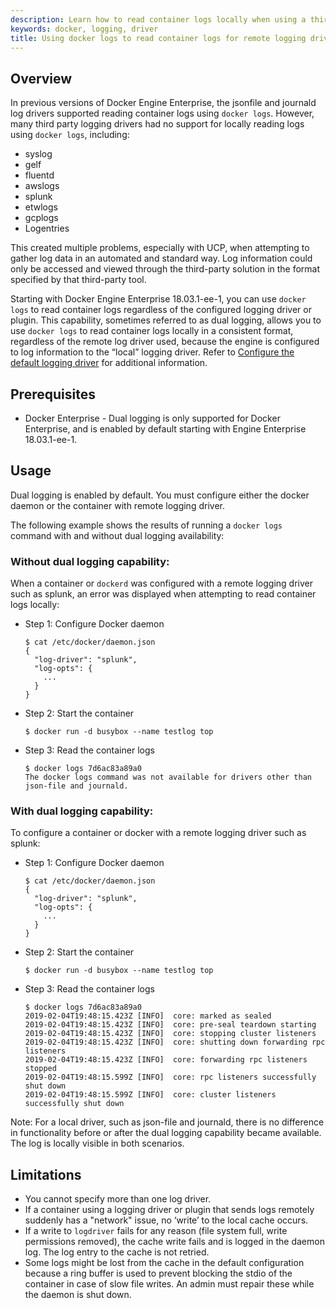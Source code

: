 ```yaml
---
description: Learn how to read container logs locally when using a third party logging solution.
keywords: docker, logging, driver
title: Using docker logs to read container logs for remote logging drivers
---
```


## Overview 

In previous versions of Docker Engine Enterprise, the jsonfile and journald log drivers supported reading 
container logs using `docker logs`. However, many third party logging drivers had no 
support for locally reading logs using `docker logs`, including: 

- syslog	
- gelf	
- fluentd	
- awslogs	
- splunk	
- etwlogs	
- gcplogs	
- Logentries

This created multiple problems, especially with UCP, when attempting to gather log data in an 
automated and standard way. Log information could only be accessed and viewed through the 
third-party solution in the format specified by that third-party tool. 

Starting with Docker Engine Enterprise 18.03.1-ee-1, you can use `docker logs` to read container 
logs regardless of the configured logging driver or plugin. This capability, sometimes referred to 
as dual logging, allows you to use `docker logs` to read container logs locally in a consistent format, 
regardless of the remote log driver used, because the engine is configured to log information to the “local” 
logging driver. Refer to [Configure the default logging driver](/configure) for additional information. 

## Prerequisites 
 
- Docker Enterprise - Dual logging is only supported for Docker Enterprise, and is enabled by default starting with 
Engine Enterprise 18.03.1-ee-1.

## Usage
Dual logging is enabled by default. You must configure either the docker daemon or the container with remote logging driver. 

The following example shows the results of running a `docker logs` command with and without dual logging availability:

### Without dual logging capability:
When a container or `dockerd` was configured with a remote logging driver such as splunk, an error was 
displayed when attempting to read container logs locally:

- Step 1: Configure Docker daemon

    ```
    $ cat /etc/docker/daemon.json
    {
      "log-driver": "splunk",
      "log-opts": {
        ...
      }
    }
    ```

- Step 2: Start the container

    ```
    $ docker run -d busybox --name testlog top 
    ```

- Step 3: Read the container logs
    ```
    $ docker logs 7d6ac83a89a0
    The docker logs command was not available for drivers other than json-file and journald.
    ```

### With dual logging capability:
To configure a container or docker with a remote logging driver such as splunk:

- Step 1: Configure Docker daemon
    ```
    $ cat /etc/docker/daemon.json
    {
      "log-driver": "splunk",
      "log-opts": {
        ...
      }
    }
    ```

- Step 2: Start the container
    ```
    $ docker run -d busybox --name testlog top 
    ```

- Step 3: Read the container logs
    ```
    $ docker logs 7d6ac83a89a0
    2019-02-04T19:48:15.423Z [INFO]  core: marked as sealed                                          	 
    2019-02-04T19:48:15.423Z [INFO]  core: pre-seal teardown starting                                                                                                 	 
    2019-02-04T19:48:15.423Z [INFO]  core: stopping cluster listeners                                                                                             	 
    2019-02-04T19:48:15.423Z [INFO]  core: shutting down forwarding rpc listeners                                                                                 	 
    2019-02-04T19:48:15.423Z [INFO]  core: forwarding rpc listeners stopped
    2019-02-04T19:48:15.599Z [INFO]  core: rpc listeners successfully shut down
    2019-02-04T19:48:15.599Z [INFO]  core: cluster listeners successfully shut down	
    ```

Note:
For a local driver, such as json-file and journald, there is no difference in functionality 
before or after the dual logging capability became available. The log is locally visible in both scenarios.


## Limitations

- You cannot specify more than one log driver. 
- If a container using a logging driver or plugin that sends logs remotely suddenly has a "network" issue, 
no ‘write’ to the local cache occurs. 
- If a write to `logdriver` fails for any reason (file system full, write permissions removed), 
the cache write fails and is logged in the daemon log. The log entry to the cache is not retried.
- Some logs might be lost from the cache in the default configuration because a ring buffer is used to 
prevent blocking the stdio of the container in case of slow file writes. An admin must repair these while the daemon is shut down.
